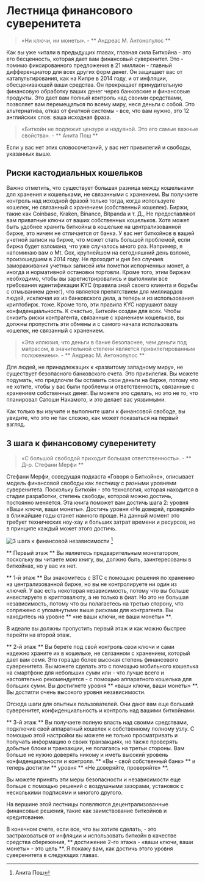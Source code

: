 # Лестница финансового суверенитета

> «Ни ключи, ни монеты». - ** Андреас М. Антонопулос **

Как вы уже читали в предыдущих главах, главная сила Биткойна - это его бесценность, которая дает вам финансовый суверенитет. Это - помимо фиксированного предложения в 21 миллион - главный дифференциатор для всех других форм денег. Он защищает вас от катапультирования, как на Кипре в 2014 году, и от инфляции, обесценивающей ваши средства. Он прекращает принудительную финансовую обработку ваших денег через банковские и финансовые продукты. Это дает вам полный контроль над своими средствами, позволяет вам перемещаться по всему миру, неся деньги с собой. Это альтернатива, отказ от фиатной системы - все, что вам нужно, это 12 английских слов: ваша исходная фраза.

> «Биткойн не подлежит цензуре и надувной. Это его самые важные свойства». - ** Анита Пош **

Если у вас нет этих словосочетаний, у вас нет привилегий и свободы, указанных выше.

## Риски кастодиальных кошельков
Важно отметить, что существует большая разница между кошельками для хранения и кошельками, не связанными с хранением. Вы получаете контроль над исходной фразой только тогда, когда используете кошелек, не связанный с хранением (собственный кошелек). Биржи, такие как Coinbase, Kraken, Binance, Bitpanda и т. Д., Не предоставляют вам приватные ключи от ваших собственных кошельков. Хотя может быть удобнее хранить биткойны в кошельке на централизованной бирже, это ничем не отличается от банка. У вас нет биткойнов в вашей учетной записи на бирже, что может стать большой проблемой, если биржа будет взломана, что уже случалось много раз. Например, я напоминаю вам о Mt. Gox, крупнейшем на сегодняшний день взломе, произошедшем в 2014 году. Не проходит и дня без случаев замораживания учетных записей или пометки испорченных монет, а иногда и нормативной остановки торговли. Кроме того, этим биржам необходимо, чтобы вы зарегистрировались и выполнили все требования идентификации KYC (правила знай своего клиента и борьбы с отмыванием денег), что является препятствием для миллиардов людей, исключая их из банковского дела, а теперь и из использования криптобирж. тоже. Кроме того, эти правила KYC нарушают вашу конфиденциальность. К счастью, Биткойн создан для всех. Чтобы снизить риски контрагента, связанные с хранением кошельков, вы должны пропустить эти обмены и с самого начала использовать кошелек, не связанный с хранением.

> «Эта иллюзия, что деньги в банке безопаснее, чем деньги под матрасом, в значительной степени является привилегированным положением». - ** Андреас М. Антонопулос **

Для людей, не принадлежащих к «развитому западному миру», не существует безопасного банковского счета. Это привилегия. Вы можете подумать, что предпочли бы оставить свои деньги на бирже, потому что не хотите, чтобы у вас были проблемы и ответственность, связанные с хранением собственных денег. Вы можете это сделать, но это не то, что планировал Сатоши Накамото, и это делает вас уязвимыми.

Как только вы изучите и выполните шаги к финансовой свободе, вы увидите, что это не так сложно, как может показаться на первый взгляд.

## 3 шага к финансовому суверенитету

> «С большой свободой приходит большая ответственность». - ** Д-р. Стефани Мерфи **

Стефани Мерфи, соведущая подкаста «Говоря о Биткойне», описывает модель финансовой свободы как лестницу с разными уровнями суверенитета. Поскольку Биткойн - это технология, которая находится в стадии разработки, степень свободы, которой можно достичь, постоянно меняется. Эта книга поможет вам достичь шага 2: уровня «Ваши ключи, ваши монеты». Достичь уровня «Не доверяй, проверяй» в ближайшие годы станет намного проще. На данный момент это требует технических ноу-хау и больших затрат времени и ресурсов, но в принципе каждый может этого достичь.

![3 шага к финансовой независимости](assets/_staircase-sovereignty-3-steps.png) [^68]

** Первый этаж ** Вы являетесь предварительным монетатором, поскольку вы читаете мою книгу, вы, должно быть, заинтересованы в биткойнах, но у вас их нет.

** 1-й этаж ** Вы знакомитесь с BTC с помощью решения по хранению на централизованной бирже, но вы не контролируете ни один из ключей. У вас есть некоторая независимость, потому что вы больше инвестируете в криптовалюту, а не только в фиат. Но это не большая независимость, потому что вы полагаетесь на третью сторону, что сопряжено с упомянутыми выше рисками для контрагента. Вы находитесь на уровне ** «не ваши ключи, не ваши монеты» **.

В идеале вы должны пропустить первый этаж и как можно быстрее перейти на второй этаж.

** 2-й этаж ** Вы берете под свой контроль свои ключи и сами надежно храните их в кошельке, не связанном с хранением, который дает вам семя. Это гораздо более высокая степень финансового суверенитета. Вы можете сделать это с помощью мобильного кошелька на смартфоне для небольших сумм или - что лучше всего и настоятельно рекомендуется - с помощью аппаратного кошелька для больших сумм. Вы достигнете уровня ** «ваши ключи, ваши монеты» **. Вы достигли очень высокого уровня независимости.

Отсюда шаги для опытных пользователей. Они дают вам еще больший суверенитет, конфиденциальность и контроль над вашими биткойнами.

** 3-й этаж ** Вы получаете полную власть над своими средствами, подключив свой аппаратный кошелек к собственному полному узлу. С помощью этой настройки вы можете не только просматривать и получать информацию о своих транзакциях, но также проверять добытые блоки и транзакции, не полагаясь на третьи стороны. Вам больше не нужно доверять никому и иметь высокий уровень конфиденциальности и контроля. ** «Вы - свой собственный банк» ** и теперь достигли ** уровня ** «Не доверяйте, проверяйте» **.

Вы можете принять эти меры безопасности и независимости еще больше с помощью решений с воздушными зазорами, установок с несколькими подписями и многого другого.

На вершине этой лестницы появляются децентрализованные финансовые решения, такие как заимствование биткойнов и кредитование.

В конечном счете, если все, что вы хотите сделать, - это застраховаться от инфляции и использовать биткойн в качестве средства сбережения, ** достижение 2-го этажа - «ваши ключи, ваши монеты» - это цель **. Я покажу вам, как достичь этого уровня суверенитета в следующих главах.

[^68]: Анита Пош
